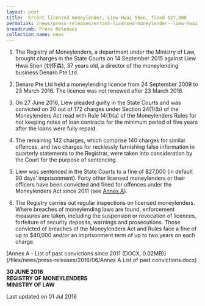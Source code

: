 ```yaml
---
layout: post
title:  Errant licensed moneylender, Liew Hwai Shen, fined $27,000
permalink: /news/press-releases/errant-licensed-moneylender--liew-hwai-shen--fined--27-000
breadcrumb: Press Releases
collection_name: news
---
```


1.    The Registry of Moneylenders, a department under the Ministry of Law, brought charges in the State Courts on 14 September 2015 against Liew Hwai Shen (刘怀森), 37 years old, a director of the moneylending business Denaro Pte Ltd.


2.    Denaro Pte Ltd held a moneylending licence from 24 September 2009 to 23 March 2016. The licence was not renewed after 23 March 2016.


3.    On 27 June 2016, Liew pleaded guilty in the State Courts and was convicted on 30 out of 172 charges under Section 24(1)(b) of the Moneylenders Act read with Rule 14(1)(a) of the Moneylenders Rules for not keeping notes of loan contracts for the minimum period of five years after the loans were fully repaid.


4.    The remaining 142 charges, which comprise 140 charges for similar offences, and two charges for recklessly furnishing false information in quarterly statements to the Registrar, were taken into consideration by the Court for the purpose of sentencing.


5.    Liew was sentenced in the State Courts to a fine of $27,000 (in default 90 days’ imprisonment). Forty other licensed moneylenders or their officers have been convicted and fined for offences under the Moneylenders Act since 2011 (see [Annex A]()). 


6.    The Registry carries out regular inspections on licensed moneylenders. Where breaches of moneylending laws are found, enforcement measures are taken, including the suspension or revocation of licences, forfeiture of security deposits, warnings and prosecutions. Those convicted of breaches of the Moneylenders Act and Rules face a fine of up to $40,000 and/or an imprisonment term of up to two years on each charge.

[Annex A - List of past convictions since 2011 (DOCX, 0.02MB)](/files/news/press-releases/2016/06/Annex A List of past convictions.docx)

**30 JUNE 2016**  
**REGISTRY OF MONEYLENDERS**  
**MINISTRY OF LAW**

<p>Last updated on 01 Jul 2016</p>

